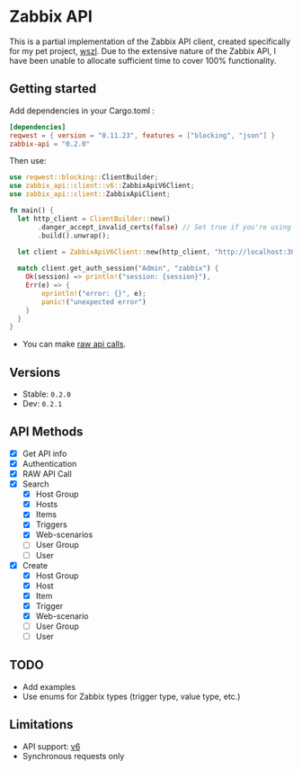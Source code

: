 # Zabbix API

This is a partial implementation of the Zabbix API client, created specifically for my pet project, [wszl](https://github.com/tinyops-ru/zabbix-lld-ws). 
Due to the extensive nature of the Zabbix API, I have been unable to allocate sufficient time to cover 100% functionality.

## Getting started

Add dependencies in your Cargo.toml :

```toml
[dependencies]
reqwest = { version = "0.11.23", features = ["blocking", "json"] }
zabbix-api = "0.2.0"
```

Then use:

```rust
use reqwest::blocking::ClientBuilder;
use zabbix_api::client::v6::ZabbixApiV6Client;
use zabbix_api::client::ZabbixApiClient;

fn main() {
  let http_client = ClientBuilder::new()
       .danger_accept_invalid_certs(false) // Set true if you're using self-signed certificates.
       .build().unwrap();

  let client = ZabbixApiV6Client::new(http_client, "http://localhost:3080/api_jsonrpc.php");
    
  match client.get_auth_session("Admin", "zabbix") {
    Ok(session) => println!("session: {session}"),
    Err(e) => {
        eprintln!("error: {}", e);
        panic!("unexpected error")
    }
  }
}
```

- You can make [raw api calls](src/client/v6/mod.rs#L113).

## Versions

- Stable: `0.2.0`
- Dev: `0.2.1`

## API Methods

- [x] Get API info
- [x] Authentication
- [x] RAW API Call
- [x] Search
  - [x] Host Group
  - [x] Hosts
  - [x] Items
  - [x] Triggers
  - [x] Web-scenarios
  - [ ] User Group
  - [ ] User
- [x] Create
  - [x] Host Group
  - [x] Host
  - [x] Item
  - [x] Trigger
  - [x] Web-scenario
  - [ ] User Group
  - [ ] User

## TODO

- Add examples
- Use enums for Zabbix types (trigger type, value type, etc.)

## Limitations

- API support: [v6](https://www.zabbix.com/documentation/6.0/en/manual/api)
- Synchronous requests only
